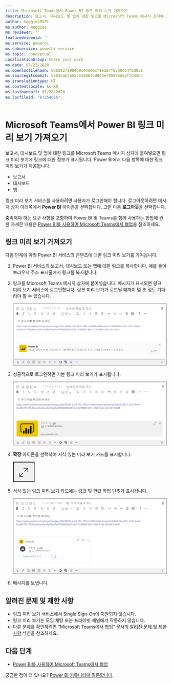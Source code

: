 ```yaml
---
title: Microsoft Teams에서 Power BI 링크 미리 보기 가져오기
description: 보고서, 대시보드 및 앱에 대한 링크를 Microsoft Teams 메시지 상자에 붙여넣으면 링크 미리 보기에 링크에 대한 정보가 표시됩니다.
author: maggiesMSFT
ms.author: maggies
ms.reviewer: ''
featuredvideoid: ''
ms.service: powerbi
ms.subservice: powerbi-service
ms.topic: conceptual
LocalizationGroup: Share your work
ms.date: 07/22/2020
ms.openlocfilehash: 06bd8271904b9c44de6c71e287f0560c54f6d031
ms.sourcegitcommit: 65025ab7ae57e338bdbd94be795886e5affd45b4
ms.translationtype: HT
ms.contentlocale: ko-KR
ms.lasthandoff: 07/28/2020
ms.locfileid: "87254055"
---
```

# <a name="get-a-power-bi-link-preview-in-microsoft-teams"></a>Microsoft Teams에서 Power BI 링크 미리 보기 가져오기

보고서, 대시보드 및 앱에 대한 링크를 Microsoft Teams 메시지 상자에 붙여넣으면 링크 미리 보기에 링크에 대한 정보가 표시됩니다. Power BI에서 다음 항목에 대한 링크 미리 보기가 제공됩니다.

- 보고서
- 대시보드
- 앱

링크 미리 보기 서비스를 사용하려면 사용자가 로그인해야 합니다. 로그아웃하려면 메시지 상자 아래쪽에서 **Power BI** 아이콘을 선택합니다. 그런 다음 **로그아웃**을 선택합니다.

충족해야 하는 요구 사항을 포함하여 Power BI 및 Teams를 함께 사용하는 방법에 관한 자세한 내용은 [Power BI를 사용하여 Microsoft Teams에서 협업](service-collaborate-microsoft-teams.md)을 참조하세요.

## <a name="get-a-link-preview"></a>링크 미리 보기 가져오기

다음 단계에 따라 Power BI 서비스의 콘텐츠에 대한 링크 미리 보기를 가져옵니다.

1. Power BI 서비스의 보고서, 대시보드 또는 앱에 대한 링크를 복사합니다. 예를 들어 브라우저 주소 표시줄에서 링크를 복사합니다.

1. 링크를 Microsoft Teams 메시지 상자에 붙여넣습니다. 메시지가 표시되면 링크 미리 보기 서비스에 로그인합니다. 링크 미리 보기가 로드될 때까지 몇 초 정도 기다려야 할 수 있습니다.

    ![Power BI 봇에 로그인의 스크린샷.](media/service-teams-link-preview/service-teams-link-preview-sign-in-needed.png)

1. 성공적으로 로그인하면 기본 링크 미리 보기가 표시됩니다.

    ![기본 링크 미리 보기의 스크린샷.](media/service-teams-link-preview/service-teams-link-preview-basic.png)

1. **확장** 아이콘을 선택하여 서식 있는 미리 보기 카드를 표시합니다.

    ![확장 아이콘의 스크린샷.](media/service-teams-link-preview/service-teams-link-preview-expand-icon.png)

1. 서식 있는 링크 미리 보기 카드에는 링크 및 관련 작업 단추가 표시됩니다.

    ![서식 있는 링크 미리 보기 카드의 스크린샷.](media/service-teams-link-preview/service-teams-link-preview-nice-card.png)

1. 메시지를 보냅니다.

## <a name="known-issues-and-limitations"></a>알려진 문제 및 제한 사항

- 링크 미리 보기 서비스에서 Single Sign-On이 지원되지 않습니다.
- 링크 미리 보기는 모임 채팅 또는 프라이빗 채널에서 작동하지 않습니다.
- 다른 문제를 확인하려면 “Microsoft Teams에서 협업” 문서의 [알려진 문제 및 제한 사항](service-collaborate-microsoft-teams.md#known-issues-and-limitations) 섹션을 참조하세요.

## <a name="next-steps"></a>다음 단계

- [Power BI를 사용하여 Microsoft Teams에서 협업](service-collaborate-microsoft-teams.md)

궁금한 점이 더 있나요? [Power BI 커뮤니티에 질문합니다](https://community.powerbi.com/).
